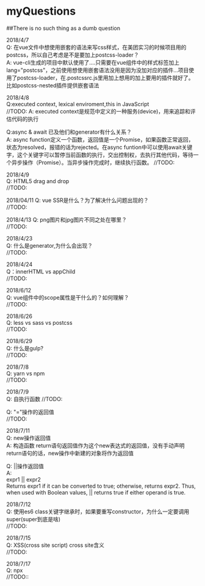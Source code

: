 # myQuestions
##There is no such thing as a dumb question

2018/4/7  
Q: 在vue文件中想使用嵌套的语法来写css样式，在美团实习的时候项目用的postcss，所以自己考虑是不是要加上postcss-loader？  
A: vue-cli生成的项目中默认使用了....只需要在vue组件中的样式标签加上lang="postcss"，之前使用想使用嵌套语法没用是因为没加对应的插件...项目使用了postcss-loader，在.postcssrc.js里用加上想用的加上要用的插件就好了。比如postcss-nested插件提供嵌套语法

2018/4/8  
Q:executed context, lexical enviroment,this in JavaScript  
//TODO:
A: executed context是规范中定义的一种服务(device)，用来追踪和评估代码的执行  

Q:async & await 已及他们和generator有什么关系？  
A: async function定义一个函数，返回值是一个Promise，如果函数正常返回，状态为resolved，报错的话为rejected。在async funtion中可以使用await关键字，这个关键字可以暂停当前函数的执行，交出控制权，去执行其他代码，等待一个异步操作（Promise）。当异步操作完成时，继续执行函数。
//TODO:

2018/4/9  
Q: HTML5 drag and drop  
//TODO:

2018/04/11
Q: vue SSR是什么？为了解决什么问题出现的？    
//TODO:

2018/4/13
Q: png图片和jpg图片不同之处在哪里？  
//TODO:

2018/4/23  
Q: 什么是generator,为什么会出现？  
//TODO:

2018/4/24  
Q：innerHTML vs appChild  
//TODO:


2018/6/12  
Q: vue组件中的scope属性是干什么的？如何理解？  
//TODO:

2018/6/26  
Q: less vs sass vs postcss  
//TODO:

2018/6/29  
Q: 什么是gulp?  
//TODO:

2018/7/8  
Q: yarn vs npm  
//TODO:

2018/7/9  
Q: 自执行函数
//TODO:

Q: "="操作的返回值  
//TODO:

2018/7/11  
Q: new操作返回值  
A: 构造函数 return语句返回值作为这个new表达式的返回值，没有手动声明return语句的话，new操作中新建的对象将作为返回值  

Q: ||操作返回值  
A:   
expr1 || expr2  
Returns expr1 if it can be converted to true; otherwise, returns expr2. Thus, when used with Boolean values, || returns true if either operand is true.

2018/7/12  
Q: 使用es6 class关键字继承时，如果要重写constructor，为什么一定要调用super(super到底是啥)  
//TODO:


2018/7/15  
Q: XSS(cross site script) cross site含义  
//TODO:

2018/7/17  
Q: npx  
//TODO::